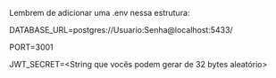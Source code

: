 Lembrem de adicionar uma .env nessa estrutura:

DATABASE_URL=postgres://Usuario:Senha@localhost:5433/<Banco Criado>

PORT=3001

JWT_SECRET=<String que vocês podem gerar de 32 bytes aleatório>
